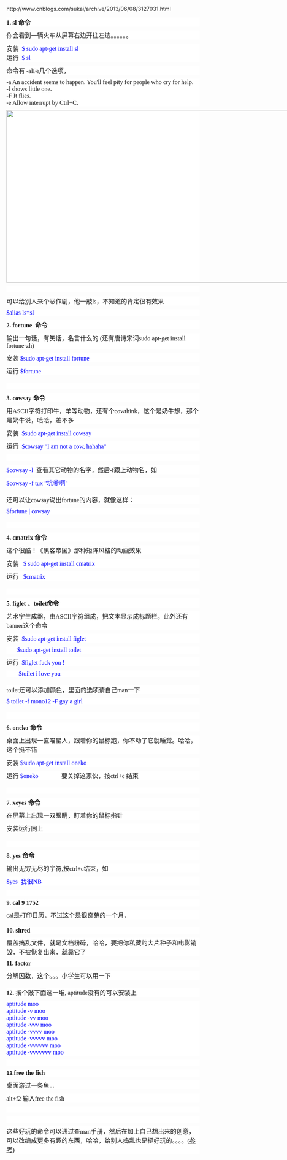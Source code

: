 <p>
	http://www.cnblogs.com/sukai/archive/2013/06/08/3127031.html
</p>
<p>
	<p style="margin:10px auto;padding:0px;font-family:Verdana, Arial, Helvetica, sans-serif;font-size:14px;white-space:normal;background-color:#FFFFFF;">
		<strong style="margin:0px;padding:0px;"><span style="margin:0px;padding:0px;font-family:楷体;font-size:16px;">1. sl&nbsp;命令</span></strong>
	</p>
	<p style="margin:10px auto;padding:0px;font-family:Verdana, Arial, Helvetica, sans-serif;font-size:14px;white-space:normal;background-color:#FFFFFF;">
		<span style="margin:0px;padding:0px;font-family:楷体;font-size:16px;">你会看到一辆火车从屏幕右边开往左边。。。。。。</span>
	</p>
	<p style="margin:10px auto;padding:0px;font-family:Verdana, Arial, Helvetica, sans-serif;font-size:14px;white-space:normal;background-color:#FFFFFF;">
		<span style="margin:0px;padding:0px;font-family:楷体;font-size:16px;">安装<span style="margin:0px;padding:0px;color:#0000FF;">&nbsp; $ sudo apt-get install sl&nbsp;</span></span><br style="margin:0px;padding:0px;" />
<span style="margin:0px;padding:0px;font-family:楷体;font-size:16px;">运行&nbsp;&nbsp;<span style="margin:0px;padding:0px;color:#0000FF;">$ sl</span></span>
	</p>
	<p style="margin:10px auto;padding:0px;font-family:Verdana, Arial, Helvetica, sans-serif;font-size:14px;white-space:normal;background-color:#FFFFFF;">
		<span style="margin:0px;padding:0px;font-family:楷体;font-size:16px;">命令有 -alFe几个选项，</span>
	</p>
	<p style="margin:10px auto;padding:0px;font-family:Verdana, Arial, Helvetica, sans-serif;font-size:14px;white-space:normal;background-color:#FFFFFF;">
		<span style="margin:0px;padding:0px;font-family:楷体;font-size:16px;">-a An accident seems to happen. You'll feel pity for people who cry for help.</span><br style="margin:0px;padding:0px;" />
<span style="margin:0px;padding:0px;font-family:楷体;font-size:16px;">-l shows little one.</span><br style="margin:0px;padding:0px;" />
<span style="margin:0px;padding:0px;font-family:楷体;font-size:16px;">-F It flies.</span><br style="margin:0px;padding:0px;" />
<span style="margin:0px;padding:0px;font-family:楷体;font-size:16px;">-e Allow interrupt by Ctrl+C.</span>
	</p>
	<p style="margin:10px auto;padding:0px;font-family:Verdana, Arial, Helvetica, sans-serif;font-size:14px;white-space:normal;background-color:#FFFFFF;">
		<span style="margin:0px;padding:0px;font-family:楷体;font-size:16px;"><img src="http://images.cnitblog.com/blog/415044/201306/08151506-fb3175b5809a4615a1a055b242699769.png" alt="" width="800" height="450" style="margin:0px;padding:0px;max-width:900px;" /></span>
	</p>
	<p style="margin:10px auto;padding:0px;font-family:Verdana, Arial, Helvetica, sans-serif;font-size:14px;white-space:normal;background-color:#FFFFFF;">
		&nbsp;
	</p>
	<p style="margin:10px auto;padding:0px;font-family:Verdana, Arial, Helvetica, sans-serif;font-size:14px;white-space:normal;background-color:#FFFFFF;">
		<span style="margin:0px;padding:0px;font-family:楷体;font-size:16px;">可以给别人来个恶作剧，他一敲ls，不知道的肯定很有效果</span>
	</p>
	<p style="margin:10px auto;padding:0px;font-family:Verdana, Arial, Helvetica, sans-serif;font-size:14px;white-space:normal;background-color:#FFFFFF;">
		<span style="margin:0px;padding:0px;font-family:楷体;font-size:16px;color:#0000FF;">$alias ls=sl</span>
	</p>
	<p style="margin:10px auto;padding:0px;font-family:Verdana, Arial, Helvetica, sans-serif;font-size:14px;white-space:normal;background-color:#FFFFFF;">
		<strong style="margin:0px;padding:0px;"><span style="margin:0px;padding:0px;font-family:楷体;font-size:16px;">2. fortune&nbsp; 命令</span></strong>
	</p>
	<p style="margin:10px auto;padding:0px;font-family:Verdana, Arial, Helvetica, sans-serif;font-size:14px;white-space:normal;background-color:#FFFFFF;">
		<span style="margin:0px;padding:0px;font-family:楷体;font-size:16px;">输出一句话，有笑话，名言什么的 (还有唐诗宋词sudo apt-get install fortune-zh)</span>
	</p>
	<p style="margin:10px auto;padding:0px;font-family:Verdana, Arial, Helvetica, sans-serif;font-size:14px;white-space:normal;background-color:#FFFFFF;">
		<span style="margin:0px;padding:0px;font-family:楷体;font-size:16px;">安装<span style="margin:0px;padding:0px;color:#0000FF;">&nbsp;$sudo apt-get install fortune</span></span>
	</p>
	<p style="margin:10px auto;padding:0px;font-family:Verdana, Arial, Helvetica, sans-serif;font-size:14px;white-space:normal;background-color:#FFFFFF;">
		<span style="margin:0px;padding:0px;font-family:楷体;font-size:16px;">运行&nbsp;<span style="margin:0px;padding:0px;color:#0000FF;">$fortune</span></span>
	</p>
	<p style="margin:10px auto;padding:0px;font-family:Verdana, Arial, Helvetica, sans-serif;font-size:14px;white-space:normal;background-color:#FFFFFF;">
		<span style="margin:0px;padding:0px;font-family:楷体;font-size:16px;"><img src="http://images.cnitblog.com/blog/415044/201306/08145331-8a4753132cc8458d8298b1ffe12e57db.png" alt="" style="margin:0px;padding:0px;max-width:900px;" /></span>
	</p>
	<p style="margin:10px auto;padding:0px;font-family:Verdana, Arial, Helvetica, sans-serif;font-size:14px;white-space:normal;background-color:#FFFFFF;">
		&nbsp;
	</p>
	<p style="margin:10px auto;padding:0px;font-family:Verdana, Arial, Helvetica, sans-serif;font-size:14px;white-space:normal;background-color:#FFFFFF;">
		<strong style="margin:0px;padding:0px;"><span style="margin:0px;padding:0px;font-family:楷体;font-size:16px;">3. cowsay&nbsp;命令</span></strong>
	</p>
	<p style="margin:10px auto;padding:0px;font-family:Verdana, Arial, Helvetica, sans-serif;font-size:14px;white-space:normal;background-color:#FFFFFF;">
		<span style="margin:0px;padding:0px;font-family:楷体;font-size:16px;">用ASCII字符打印牛，羊等动物，还有个cowthink，这个是奶牛想，那个是奶牛说，哈哈，差不多</span>
	</p>
	<p style="margin:10px auto;padding:0px;font-family:Verdana, Arial, Helvetica, sans-serif;font-size:14px;white-space:normal;background-color:#FFFFFF;">
		<span style="margin:0px;padding:0px;font-family:楷体;font-size:16px;">安装&nbsp;<span style="margin:0px;padding:0px;color:#0000FF;">&nbsp;$sudo apt-get install cowsay</span></span>
	</p>
	<p style="margin:10px auto;padding:0px;font-family:Verdana, Arial, Helvetica, sans-serif;font-size:14px;white-space:normal;background-color:#FFFFFF;">
		<span style="margin:0px;padding:0px;font-family:楷体;font-size:16px;">运行&nbsp;<span style="margin:0px;padding:0px;color:#0000FF;">&nbsp;$cowsay "I am not a cow, hahaha"</span></span>
	</p>
	<p style="margin:10px auto;padding:0px;font-family:Verdana, Arial, Helvetica, sans-serif;font-size:14px;white-space:normal;background-color:#FFFFFF;">
		<span style="margin:0px;padding:0px;font-family:楷体;font-size:16px;">&nbsp;<img src="http://images.cnitblog.com/blog/415044/201306/08150005-7a2fba057b7946e49d34dc65efa5acd5.png" alt="" style="margin:0px;padding:0px;max-width:900px;" /></span>
	</p>
	<p style="margin:10px auto;padding:0px;font-family:Verdana, Arial, Helvetica, sans-serif;font-size:14px;white-space:normal;background-color:#FFFFFF;">
		<span style="margin:0px;padding:0px;font-family:楷体;font-size:16px;"><span style="margin:0px;padding:0px;color:#0000FF;">$cowsay -l&nbsp;</span>&nbsp;查看其它动物的名字，然后-f跟上动物名，如</span>
	</p>
	<p style="margin:10px auto;padding:0px;font-family:Verdana, Arial, Helvetica, sans-serif;font-size:14px;white-space:normal;background-color:#FFFFFF;">
		<span style="margin:0px;padding:0px;font-family:楷体;font-size:16px;color:#0000FF;">$cowsay -f tux "坑爹啊"</span>
	</p>
	<p style="margin:10px auto;padding:0px;font-family:Verdana, Arial, Helvetica, sans-serif;font-size:14px;white-space:normal;background-color:#FFFFFF;">
		<span style="margin:0px;padding:0px;font-family:楷体;font-size:16px;"><img src="http://images.cnitblog.com/blog/415044/201306/08150604-1e0fcd66d3cd4bee8de176fe8f88c0cf.png" alt="" style="margin:0px;padding:0px;max-width:900px;" /></span>
	</p>
	<p style="margin:10px auto;padding:0px;font-family:Verdana, Arial, Helvetica, sans-serif;font-size:14px;white-space:normal;background-color:#FFFFFF;">
		<span style="margin:0px;padding:0px;font-family:楷体;font-size:16px;">还可以让cowsay说出fortune的内容，就像这样：</span>
	</p>
	<p style="margin:10px auto;padding:0px;font-family:Verdana, Arial, Helvetica, sans-serif;font-size:14px;white-space:normal;background-color:#FFFFFF;">
		<span style="margin:0px;padding:0px;font-family:楷体;font-size:16px;color:#0000FF;">$fortune | cowsay</span>
	</p>
	<p style="margin:10px auto;padding:0px;font-family:Verdana, Arial, Helvetica, sans-serif;font-size:14px;white-space:normal;background-color:#FFFFFF;">
		<span style="margin:0px;padding:0px;font-family:楷体;font-size:16px;"><img src="http://images.cnitblog.com/blog/415044/201306/08150936-00a867019a2f4b1ea9843494a8fd8b81.png" alt="" style="margin:0px;padding:0px;max-width:900px;" /></span>
	</p>
	<p style="margin:10px auto;padding:0px;font-family:Verdana, Arial, Helvetica, sans-serif;font-size:14px;white-space:normal;background-color:#FFFFFF;">
		&nbsp;
	</p>
	<p style="margin:10px auto;padding:0px;font-family:Verdana, Arial, Helvetica, sans-serif;font-size:14px;white-space:normal;background-color:#FFFFFF;">
		<strong style="margin:0px;padding:0px;"><span style="margin:0px;padding:0px;font-family:楷体;font-size:16px;">4. cmatrix&nbsp;命令</span></strong>
	</p>
	<p style="margin:10px auto;padding:0px;font-family:Verdana, Arial, Helvetica, sans-serif;font-size:14px;white-space:normal;background-color:#FFFFFF;">
		<span style="margin:0px;padding:0px;font-family:楷体;font-size:16px;">这个很酷！《黑客帝国》那种矩阵风格的动画效果</span>
	</p>
	<p style="margin:10px auto;padding:0px;font-family:Verdana, Arial, Helvetica, sans-serif;font-size:14px;white-space:normal;background-color:#FFFFFF;">
		<span style="margin:0px;padding:0px;font-family:楷体;font-size:16px;">安装&nbsp;&nbsp;&nbsp;<span style="margin:0px;padding:0px;color:#0000FF;">$ sudo apt-get install cmatrix</span></span>
	</p>
	<p style="margin:10px auto;padding:0px;font-family:Verdana, Arial, Helvetica, sans-serif;font-size:14px;white-space:normal;background-color:#FFFFFF;">
		<span style="margin:0px;padding:0px;font-family:楷体;font-size:16px;">运行&nbsp;&nbsp;&nbsp;<span style="margin:0px;padding:0px;color:#0000FF;">$cmatrix</span></span>
	</p>
	<p style="margin:10px auto;padding:0px;font-family:Verdana, Arial, Helvetica, sans-serif;font-size:14px;white-space:normal;background-color:#FFFFFF;">
		<span style="margin:0px;padding:0px;font-family:楷体;font-size:16px;"><img src="http://images.cnitblog.com/blog/415044/201306/08151241-82c5220735624dd69cdcbcd87e74d9f9.png" alt="" style="margin:0px;padding:0px;max-width:900px;" /></span>
	</p>
	<p style="margin:10px auto;padding:0px;font-family:Verdana, Arial, Helvetica, sans-serif;font-size:14px;white-space:normal;background-color:#FFFFFF;">
		&nbsp;
	</p>
	<p style="margin:10px auto;padding:0px;font-family:Verdana, Arial, Helvetica, sans-serif;font-size:14px;white-space:normal;background-color:#FFFFFF;">
		<strong style="margin:0px;padding:0px;"><span style="margin:0px;padding:0px;font-family:楷体;font-size:16px;">5. figlet 、toilet命令</span></strong>
	</p>
	<p style="margin:10px auto;padding:0px;font-family:Verdana, Arial, Helvetica, sans-serif;font-size:14px;white-space:normal;background-color:#FFFFFF;">
		<span style="margin:0px;padding:0px;font-family:楷体;font-size:16px;">艺术字生成器，由ASCII字符组成，把文本显示成标题栏。此外还有banner这个命令</span>
	</p>
	<p style="margin:10px auto;padding:0px;font-family:Verdana, Arial, Helvetica, sans-serif;font-size:14px;white-space:normal;background-color:#FFFFFF;">
		<span style="margin:0px;padding:0px;font-family:楷体;font-size:16px;">安装&nbsp;<span style="margin:0px;padding:0px;color:#0000FF;">&nbsp;$sudo apt-get install figlet</span></span>
	</p>
	<p style="margin:10px auto;padding:0px;font-family:Verdana, Arial, Helvetica, sans-serif;font-size:14px;white-space:normal;background-color:#FFFFFF;">
		<span style="margin:0px;padding:0px;font-family:楷体;font-size:16px;">&nbsp;&nbsp;&nbsp;&nbsp;&nbsp;&nbsp;&nbsp;<span style="margin:0px;padding:0px;color:#0000FF;">$sudo apt-get install toilet</span></span>
	</p>
	<p style="margin:10px auto;padding:0px;font-family:Verdana, Arial, Helvetica, sans-serif;font-size:14px;white-space:normal;background-color:#FFFFFF;">
		<span style="margin:0px;padding:0px;font-family:楷体;font-size:16px;">运行&nbsp;&nbsp;<span style="margin:0px;padding:0px;color:#0000FF;">$figlet fuck you !</span></span>
	</p>
	<p style="margin:10px auto;padding:0px;font-family:Verdana, Arial, Helvetica, sans-serif;font-size:14px;white-space:normal;background-color:#FFFFFF;">
		<span style="margin:0px;padding:0px;font-family:楷体;font-size:16px;">&nbsp;&nbsp;&nbsp;&nbsp;&nbsp;&nbsp;&nbsp;&nbsp;<span style="margin:0px;padding:0px;color:#0000FF;">$toilet i love you</span></span>
	</p>
	<p style="margin:10px auto;padding:0px;font-family:Verdana, Arial, Helvetica, sans-serif;font-size:14px;white-space:normal;background-color:#FFFFFF;">
		<span style="margin:0px;padding:0px;font-family:楷体;font-size:16px;"><img src="http://images.cnitblog.com/blog/415044/201306/08152403-4d51716917614184a74b7b23e6a2e502.png" alt="" style="margin:0px;padding:0px;max-width:900px;" /></span>
	</p>
	<p style="margin:10px auto;padding:0px;font-family:Verdana, Arial, Helvetica, sans-serif;font-size:14px;white-space:normal;background-color:#FFFFFF;">
		<span style="margin:0px;padding:0px;font-family:楷体;font-size:16px;">toilet还可以添加颜色，里面的选项请自己man一下</span>
	</p>
	<p style="margin:10px auto;padding:0px;font-family:Verdana, Arial, Helvetica, sans-serif;font-size:14px;white-space:normal;background-color:#FFFFFF;">
		<span style="margin:0px;padding:0px;font-family:楷体;font-size:16px;color:#0000FF;">$ toilet -f mono12 -F gay a girl</span>
	</p>
	<p style="margin:10px auto;padding:0px;font-family:Verdana, Arial, Helvetica, sans-serif;font-size:14px;white-space:normal;background-color:#FFFFFF;">
		<span style="margin:0px;padding:0px;font-family:楷体;font-size:16px;"><img src="http://images.cnitblog.com/blog/415044/201306/08153352-fcf18a31091644c0a30a08a76b4a9d55.png" alt="" style="margin:0px;padding:0px;max-width:900px;" /></span>
	</p>
	<p style="margin:10px auto;padding:0px;font-family:Verdana, Arial, Helvetica, sans-serif;font-size:14px;white-space:normal;background-color:#FFFFFF;">
		&nbsp;
	</p>
	<p style="margin:10px auto;padding:0px;font-family:Verdana, Arial, Helvetica, sans-serif;font-size:14px;white-space:normal;background-color:#FFFFFF;">
		<strong style="margin:0px;padding:0px;"><span style="margin:0px;padding:0px;font-family:楷体;font-size:16px;">6. oneko&nbsp;命令</span></strong>
	</p>
	<p style="margin:10px auto;padding:0px;font-family:Verdana, Arial, Helvetica, sans-serif;font-size:14px;white-space:normal;background-color:#FFFFFF;">
		<span style="margin:0px;padding:0px;font-family:楷体;font-size:16px;">桌面上出现一直喵星人，跟着你的鼠标跑，你不动了它就睡觉。哈哈，这个挺不错</span>
	</p>
	<p style="margin:10px auto;padding:0px;font-family:Verdana, Arial, Helvetica, sans-serif;font-size:14px;white-space:normal;background-color:#FFFFFF;">
		<span style="margin:0px;padding:0px;font-family:楷体;font-size:16px;">安装&nbsp;<span style="margin:0px;padding:0px;color:#0000FF;">$sudo apt-get install oneko</span></span>
	</p>
	<p style="margin:10px auto;padding:0px;font-family:Verdana, Arial, Helvetica, sans-serif;font-size:14px;white-space:normal;background-color:#FFFFFF;">
		<span style="margin:0px;padding:0px;font-family:楷体;font-size:16px;">运行&nbsp;<span style="margin:0px;padding:0px;color:#0000FF;">$oneko&nbsp;</span>&nbsp;&nbsp;&nbsp;&nbsp;&nbsp;&nbsp;&nbsp;&nbsp;&nbsp;&nbsp;&nbsp;&nbsp;&nbsp; 要关掉这家伙，按ctrl+c 结束</span>
	</p>
	<p style="margin:10px auto;padding:0px;font-family:Verdana, Arial, Helvetica, sans-serif;font-size:14px;white-space:normal;background-color:#FFFFFF;">
		<span style="margin:0px;padding:0px;font-family:楷体;font-size:16px;"><img src="http://images.cnitblog.com/blog/415044/201306/08154053-d25763e5c5974b22b824ff8053698b9a.png" alt="" style="margin:0px;padding:0px;max-width:900px;" /></span>
	</p>
	<p style="margin:10px auto;padding:0px;font-family:Verdana, Arial, Helvetica, sans-serif;font-size:14px;white-space:normal;background-color:#FFFFFF;">
		&nbsp;
	</p>
	<p style="margin:10px auto;padding:0px;font-family:Verdana, Arial, Helvetica, sans-serif;font-size:14px;white-space:normal;background-color:#FFFFFF;">
		<strong style="margin:0px;padding:0px;"><span style="margin:0px;padding:0px;font-family:楷体;font-size:16px;">7. xeyes 命令</span></strong>
	</p>
	<p style="margin:10px auto;padding:0px;font-family:Verdana, Arial, Helvetica, sans-serif;font-size:14px;white-space:normal;background-color:#FFFFFF;">
		<span style="margin:0px;padding:0px;font-family:楷体;font-size:16px;">在屏幕上出现一双眼睛，盯着你的鼠标指针</span>
	</p>
	<p style="margin:10px auto;padding:0px;font-family:Verdana, Arial, Helvetica, sans-serif;font-size:14px;white-space:normal;background-color:#FFFFFF;">
		<span style="margin:0px;padding:0px;font-family:楷体;font-size:16px;">安装运行同上</span>
	</p>
	<p style="margin:10px auto;padding:0px;font-family:Verdana, Arial, Helvetica, sans-serif;font-size:14px;white-space:normal;background-color:#FFFFFF;">
		<span style="margin:0px;padding:0px;font-family:楷体;font-size:16px;"><img src="http://images.cnitblog.com/blog/415044/201306/08154654-0671839c0c444d3c8ffd47d19f1adcb0.png" alt="" style="margin:0px;padding:0px;max-width:900px;" /></span>
	</p>
	<p style="margin:10px auto;padding:0px;font-family:Verdana, Arial, Helvetica, sans-serif;font-size:14px;white-space:normal;background-color:#FFFFFF;">
		&nbsp;
	</p>
	<p style="margin:10px auto;padding:0px;font-family:Verdana, Arial, Helvetica, sans-serif;font-size:14px;white-space:normal;background-color:#FFFFFF;">
		<strong style="margin:0px;padding:0px;"><span style="margin:0px;padding:0px;font-family:楷体;font-size:16px;">8. yes 命令</span></strong>
	</p>
	<p style="margin:10px auto;padding:0px;font-family:Verdana, Arial, Helvetica, sans-serif;font-size:14px;white-space:normal;background-color:#FFFFFF;">
		<span style="margin:0px;padding:0px;font-family:楷体;font-size:16px;">输出无穷无尽的字符,按ctrl+c结束，如</span>
	</p>
	<p style="margin:10px auto;padding:0px;font-family:Verdana, Arial, Helvetica, sans-serif;font-size:14px;white-space:normal;background-color:#FFFFFF;">
		<span style="margin:0px;padding:0px;font-family:楷体;font-size:16px;color:#0000FF;">$yes&nbsp; 我很NB</span>
	</p>
	<p style="margin:10px auto;padding:0px;font-family:Verdana, Arial, Helvetica, sans-serif;font-size:14px;white-space:normal;background-color:#FFFFFF;">
		&nbsp;
	</p>
	<p style="margin:10px auto;padding:0px;font-family:Verdana, Arial, Helvetica, sans-serif;font-size:14px;white-space:normal;background-color:#FFFFFF;">
		<strong style="margin:0px;padding:0px;"><span style="margin:0px;padding:0px;font-family:楷体;font-size:16px;">9. cal 9 1752</span></strong>
	</p>
	<p style="margin:10px auto;padding:0px;font-family:Verdana, Arial, Helvetica, sans-serif;font-size:14px;white-space:normal;background-color:#FFFFFF;">
		<span style="margin:0px;padding:0px;font-family:楷体;font-size:16px;">cal是打印日历，不过这个是很奇葩的一个月，</span>
	</p>
	<p style="margin:10px auto;padding:0px;font-family:Verdana, Arial, Helvetica, sans-serif;font-size:14px;white-space:normal;background-color:#FFFFFF;">
		<span style="margin:0px;padding:0px;font-family:楷体;font-size:16px;"><img src="http://images.cnitblog.com/blog/415044/201306/08155609-7b43322ef42a4077aa3029c8466aa54d.png" alt="" style="margin:0px;padding:0px;max-width:900px;" /></span>
	</p>
	<p style="margin:10px auto;padding:0px;font-family:Verdana, Arial, Helvetica, sans-serif;font-size:14px;white-space:normal;background-color:#FFFFFF;">
		<strong style="margin:0px;padding:0px;"><span style="margin:0px;padding:0px;font-family:楷体;font-size:16px;">10. shred</span></strong>
	</p>
	<p style="margin:10px auto;padding:0px;font-family:Verdana, Arial, Helvetica, sans-serif;font-size:14px;white-space:normal;background-color:#FFFFFF;">
		<span style="margin:0px;padding:0px;font-family:楷体;font-size:16px;">覆盖搞乱文件，就是文档粉碎，哈哈，要把你私藏的大片种子和电影销毁，不被恢复出来，就靠它了</span>
	</p>
	<p style="margin:10px auto;padding:0px;font-family:Verdana, Arial, Helvetica, sans-serif;font-size:14px;white-space:normal;background-color:#FFFFFF;">
		<strong style="margin:0px;padding:0px;"><span style="margin:0px;padding:0px;font-family:楷体;font-size:16px;">11. factor</span></strong>
	</p>
	<p style="margin:10px auto;padding:0px;font-family:Verdana, Arial, Helvetica, sans-serif;font-size:14px;white-space:normal;background-color:#FFFFFF;">
		<span style="margin:0px;padding:0px;font-family:楷体;font-size:16px;">分解因数，这个。。。小学生可以用一下</span>
	</p>
	<p style="margin:10px auto;padding:0px;font-family:Verdana, Arial, Helvetica, sans-serif;font-size:14px;white-space:normal;background-color:#FFFFFF;">
		<span style="margin:0px;padding:0px;font-family:楷体;font-size:16px;"><img src="http://images.cnitblog.com/blog/415044/201306/08160428-ecda244afe1749d98164f1d129450cba.png" alt="" style="margin:0px;padding:0px;max-width:900px;" /></span>
	</p>
	<p style="margin:10px auto;padding:0px;font-family:Verdana, Arial, Helvetica, sans-serif;font-size:14px;white-space:normal;background-color:#FFFFFF;">
		<span style="margin:0px;padding:0px;font-family:楷体;font-size:16px;"><strong style="margin:0px;padding:0px;">12.</strong>&nbsp;挨个敲下面这一堆, aptitude没有的可以安装上</span>
	</p>
	<p style="margin:10px auto;padding:0px;font-family:Verdana, Arial, Helvetica, sans-serif;font-size:14px;white-space:normal;background-color:#FFFFFF;">
		<span style="margin:0px;padding:0px;font-family:楷体;font-size:16px;color:#0000FF;">aptitude moo</span><br style="margin:0px;padding:0px;" />
<span style="margin:0px;padding:0px;font-family:楷体;font-size:16px;color:#0000FF;">aptitude -v moo</span><br style="margin:0px;padding:0px;" />
<span style="margin:0px;padding:0px;font-family:楷体;font-size:16px;color:#0000FF;">aptitude -vv moo</span><br style="margin:0px;padding:0px;" />
<span style="margin:0px;padding:0px;font-family:楷体;font-size:16px;color:#0000FF;">aptitude -vvv moo</span><br style="margin:0px;padding:0px;" />
<span style="margin:0px;padding:0px;font-family:楷体;font-size:16px;color:#0000FF;">aptitude -vvvv moo</span><br style="margin:0px;padding:0px;" />
<span style="margin:0px;padding:0px;font-family:楷体;font-size:16px;color:#0000FF;">aptitude -vvvvv moo</span><br style="margin:0px;padding:0px;" />
<span style="margin:0px;padding:0px;font-family:楷体;font-size:16px;color:#0000FF;">aptitude -vvvvvv moo</span><br style="margin:0px;padding:0px;" />
<span style="margin:0px;padding:0px;font-family:楷体;font-size:16px;color:#0000FF;">aptitude -vvvvvvv moo</span>
	</p>
	<p style="margin:10px auto;padding:0px;font-family:Verdana, Arial, Helvetica, sans-serif;font-size:14px;white-space:normal;background-color:#FFFFFF;">
		&nbsp;
	</p>
	<p style="margin:10px auto;padding:0px;font-family:Verdana, Arial, Helvetica, sans-serif;font-size:14px;white-space:normal;background-color:#FFFFFF;">
		<strong style="margin:0px;padding:0px;">13.<span style="margin:0px;padding:0px;font-family:楷体;font-size:16px;">free the fish</span></strong>
	</p>
	<p style="margin:10px auto;padding:0px;font-family:Verdana, Arial, Helvetica, sans-serif;font-size:14px;white-space:normal;background-color:#FFFFFF;">
		<span style="margin:0px;padding:0px;font-family:楷体;font-size:16px;">桌面游过一条鱼...</span>
	</p>
	<p style="margin:10px auto;padding:0px;font-family:Verdana, Arial, Helvetica, sans-serif;font-size:14px;white-space:normal;background-color:#FFFFFF;">
		<span style="margin:0px;padding:0px;font-family:楷体;font-size:16px;">alt+f2 输入free the fish</span>
	</p>
	<p style="margin:10px auto;padding:0px;font-family:Verdana, Arial, Helvetica, sans-serif;font-size:14px;white-space:normal;background-color:#FFFFFF;">
		&nbsp;
	</p>
	<p style="margin:10px auto;padding:0px;font-family:Verdana, Arial, Helvetica, sans-serif;font-size:14px;white-space:normal;background-color:#FFFFFF;">
		&nbsp;
	</p>
	<p style="margin:10px auto;padding:0px;font-family:Verdana, Arial, Helvetica, sans-serif;font-size:14px;white-space:normal;background-color:#FFFFFF;">
		<span style="margin:0px;padding:0px;font-family:楷体;font-size:16px;">这些好玩的命令可以通过查man手册，然后在加上自己想出来的创意，可以改编成更多有趣的东西，哈哈，给别人捣乱也是挺好玩的。。。。(<a href="http://mylinuxbook.com/funny-side-of-linux-command-line/" target="_blank" style="margin:0px;padding:0px;color:black;">参考</a>)</span>
	</p>
</p>